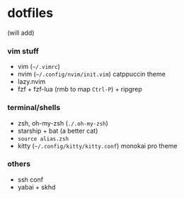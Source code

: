 # dotfiles
(will add)

### vim stuff
- vim (`~/.vimrc`)
- nvim (`~/.config/nvim/init.vim`) catppuccin theme
- lazy.nvim 
- fzf + fzf-lua (rmb to map `Ctrl-P`) + ripgrep

### terminal/shells 
- zsh, oh-my-zsh (`./.oh-my-zsh`)
- starship + bat (a better cat)
- `source alias.zsh`
- kitty (`~/.config/kitty/kitty.conf`) monokai pro theme

### others
- ssh conf
- yabai + skhd
